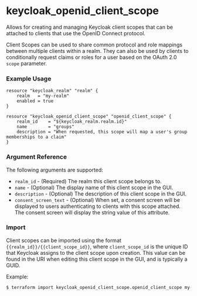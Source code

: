 # keycloak_openid_client_scope

Allows for creating and managing Keycloak client scopes that can be attached to
clients that use the OpenID Connect protocol.

Client Scopes can be used to share common protocol and role mappings between multiple
clients within a realm. They can also be used by clients to conditionally request
claims or roles for a user based on the OAuth 2.0 `scope` parameter.

### Example Usage

```hcl
resource "keycloak_realm" "realm" {
    realm   = "my-realm"
    enabled = true
}

resource "keycloak_openid_client_scope" "openid_client_scope" {
    realm_id    = "${keycloak_realm.realm.id}"
    name        = "groups"
    description = "When requested, this scope will map a user's group memberships to a claim"
}
```

### Argument Reference

The following arguments are supported:

- `realm_id` - (Required) The realm this client scope belongs to.
- `name` - (Optional) The display name of this client scope in the GUI.
- `description` - (Optional) The description of this client scope in the GUI.
- `consent_screen_text` - (Optional) When set, a consent screen will be displayed to users
authenticating to clients with this scope attached. The consent screen will display the string
value of this attribute.

### Import

Client scopes can be imported using the format `{{realm_id}}/{{client_scope_id}}`, where `client_scope_id` is the unique ID that Keycloak
assigns to the client scope upon creation. This value can be found in the URI when editing this client scope in the GUI, and is typically a GUID.

Example:

```bash
$ terraform import keycloak_openid_client_scope.openid_client_scope my-realm/8e8f7fe1-df9b-40ed-bed3-4597aa0dac52
```
